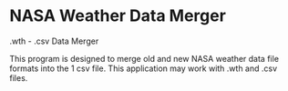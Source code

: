 # NASA Weather Data Merger
.wth - .csv Data Merger

This program is designed to merge old and new NASA weather data file formats into the 1 csv file. This application may work with .wth and .csv files.

